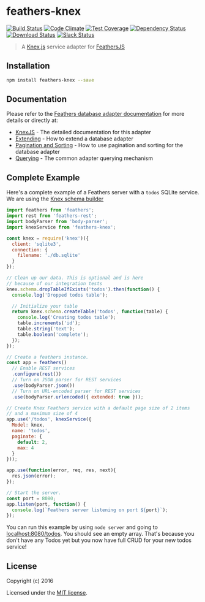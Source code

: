# feathers-knex

[![Build Status](https://travis-ci.org/feathersjs/feathers-knex.png?branch=master)](https://travis-ci.org/feathersjs/feathers-knex)
[![Code Climate](https://codeclimate.com/github/feathersjs/feathers-knex.png)](https://codeclimate.com/github/feathersjs/feathers-knex)
[![Test Coverage](https://codeclimate.com/github/feathersjs/feathers-knex/badges/coverage.svg)](https://codeclimate.com/github/feathersjs/feathers-knex/coverage)
[![Dependency Status](https://img.shields.io/david/feathersjs/feathers-knex.svg?style=flat-square)](https://david-dm.org/feathersjs/feathers-knex)
[![Download Status](https://img.shields.io/npm/dm/feathers-knex.svg?style=flat-square)](https://www.npmjs.com/package/feathers-knex)
[![Slack Status](http://slack.feathersjs.com/badge.svg)](http://slack.feathersjs.com)

> A [Knex.js](http://knexjs.org/) service adapter for [FeathersJS](http://feathersjs.com)


## Installation

```bash
npm install feathers-knex --save
```

## Documentation

Please refer to the [Feathers database adapter documentation](http://docs.feathersjs.com/databases/readme.html) for more details or directly at:

- [KnexJS](http://docs.feathersjs.com/databases/knexjs.html) - The detailed documentation for this adapter
- [Extending](http://docs.feathersjs.com/databases/extending.html) - How to extend a database adapter
- [Pagination and Sorting](http://docs.feathersjs.com/databases/pagination.html) - How to use pagination and sorting for the database adapter
- [Querying](http://docs.feathersjs.com/databases/querying.html) - The common adapter querying mechanism

## Complete Example

Here's a complete example of a Feathers server with a `todos` SQLite service. We are using the [Knex schema builder](http://knexjs.org/#Schema)

```js
import feathers from 'feathers';
import rest from 'feathers-rest';
import bodyParser from 'body-parser';
import knexService from 'feathers-knex';

const knex = require('knex')({
  client: 'sqlite3',
  connection: {
    filename: './db.sqlite'
  }
});

// Clean up our data. This is optional and is here
// because of our integration tests
knex.schema.dropTableIfExists('todos').then(function() {
  console.log('Dropped todos table');

  // Initialize your table
  return knex.schema.createTable('todos', function(table) {
    console.log('Creating todos table');
    table.increments('id');
    table.string('text');
    table.boolean('complete');
  });
});

// Create a feathers instance.
const app = feathers()
  // Enable REST services
  .configure(rest())
  // Turn on JSON parser for REST services
  .use(bodyParser.json())
  // Turn on URL-encoded parser for REST services
  .use(bodyParser.urlencoded({ extended: true }));

// Create Knex Feathers service with a default page size of 2 items
// and a maximum size of 4
app.use('/todos', knexService({
  Model: knex,
  name: 'todos',
  paginate: {
    default: 2,
    max: 4
  }
}));

app.use(function(error, req, res, next){
  res.json(error);
});

// Start the server.
const port = 8080;
app.listen(port, function() {
  console.log(`Feathers server listening on port ${port}`);
});
```

You can run this example by using `node server` and going to [localhost:8080/todos](http://localhost:8080/todos). You should see an empty array. That's because you don't have any Todos yet but you now have full CRUD for your new todos service!

## License

Copyright (c) 2016

Licensed under the [MIT license](LICENSE).
